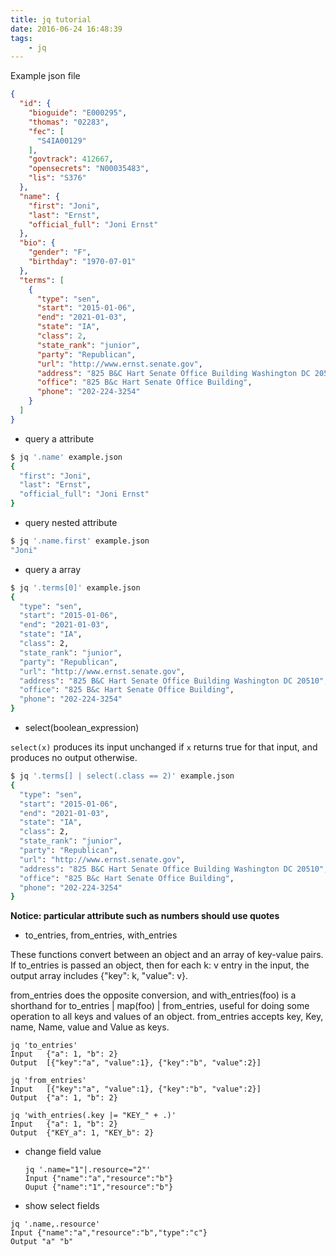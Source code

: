 ```yaml
---
title: jq tutorial
date: 2016-06-24 16:48:39
tags:
    - jq
---
```

Example json file
```json
{
  "id": {
    "bioguide": "E000295",
    "thomas": "02283",
    "fec": [
      "S4IA00129"
    ],
    "govtrack": 412667,
    "opensecrets": "N00035483",
    "lis": "S376"
  },
  "name": {
    "first": "Joni",
    "last": "Ernst",
    "official_full": "Joni Ernst"
  },
  "bio": {
    "gender": "F",
    "birthday": "1970-07-01"
  },
  "terms": [
    {
      "type": "sen",
      "start": "2015-01-06",
      "end": "2021-01-03",
      "state": "IA",
      "class": 2,
      "state_rank": "junior",
      "party": "Republican",
      "url": "http://www.ernst.senate.gov",
      "address": "825 B&C Hart Senate Office Building Washington DC 20510",
      "office": "825 B&c Hart Senate Office Building",
      "phone": "202-224-3254"
    }
  ]
}
```
<!-- more -->

+ query a attribute
```bash
$ jq '.name' example.json
{
  "first": "Joni",
  "last": "Ernst",
  "official_full": "Joni Ernst"
}
```
+ query nested attribute
```bash
$ jq '.name.first' example.json
"Joni"
```

+ query a array
```bash
$ jq '.terms[0]' example.json
{
  "type": "sen",
  "start": "2015-01-06",
  "end": "2021-01-03",
  "state": "IA",
  "class": 2,
  "state_rank": "junior",
  "party": "Republican",
  "url": "http://www.ernst.senate.gov",
  "address": "825 B&C Hart Senate Office Building Washington DC 20510",
  "office": "825 B&c Hart Senate Office Building",
  "phone": "202-224-3254"
}
```

+ select(boolean_expression)

`select(x)` produces its input unchanged if `x` returns true for that input, and produces no output otherwise.

```bash
$ jq '.terms[] | select(.class == 2)' example.json
{
  "type": "sen",
  "start": "2015-01-06",
  "end": "2021-01-03",
  "state": "IA",
  "class": 2,
  "state_rank": "junior",
  "party": "Republican",
  "url": "http://www.ernst.senate.gov",
  "address": "825 B&C Hart Senate Office Building Washington DC 20510",
  "office": "825 B&c Hart Senate Office Building",
  "phone": "202-224-3254"
}
```
**Notice: particular attribute such as numbers should use quotes**
+ to_entries, from_entries, with_entries

These functions convert between an object and an array of key-value pairs. If to_entries is passed an object, then for each k: v entry in the input, the output array includes {"key": k, "value": v}.

from_entries does the opposite conversion, and with_entries(foo) is a shorthand for to_entries | map(foo) | from_entries, useful for doing some operation to all keys and values of an object. from_entries accepts key, Key, name, Name, value and Value as keys.

```
jq 'to_entries'
Input	{"a": 1, "b": 2}
Output	[{"key":"a", "value":1}, {"key":"b", "value":2}]

jq 'from_entries'
Input	[{"key":"a", "value":1}, {"key":"b", "value":2}]
Output	{"a": 1, "b": 2}

jq 'with_entries(.key |= "KEY_" + .)'
Input	{"a": 1, "b": 2}
Output	{"KEY_a": 1, "KEY_b": 2}
```
+ change field value

  ```
  jq '.name="1"|.resource="2"'
  Input {"name":"a","resource":"b"}
  Ouput {"name":"1","resource":"b"}
  ```
+ show select fields

```
jq '.name,.resource'
Input {"name":"a","resource":"b","type":"c"}
Output "a" "b"
```